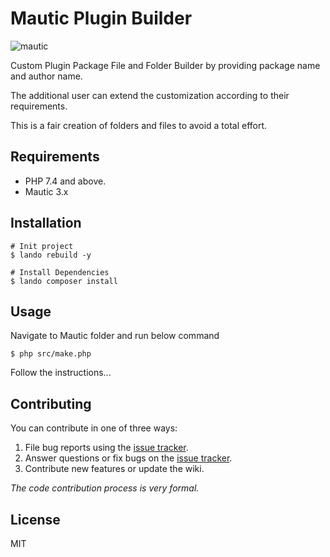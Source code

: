 # Mautic Plugin Builder 
![mautic](https://hacce.com/wp-content/uploads/2019/10/15-mautic-Mod-1.png)

Custom Plugin Package File and Folder Builder by providing package name and author name.

The additional user can extend the customization according to their requirements.

This is a fair creation of folders and files to avoid a total effort.

## Requirements
- PHP 7.4 and above.
- Mautic 3.x 

## Installation

```shell
# Init project
$ lando rebuild -y
```

```shell
# Install Dependencies
$ lando composer install
```

## Usage

Navigate to Mautic folder and run below command 

```shell 
$ php src/make.php
```

Follow the instructions...

## Contributing

You can contribute in one of three ways:

1. File bug reports using the [issue tracker](https://github.com/supermavster/mautic-plugin-builder/issues).
2. Answer questions or fix bugs on the [issue tracker](https://github.com/supermavster/mautic-plugin-builder/issues).
3. Contribute new features or update the wiki.

_The code contribution process is very formal._

## License

MIT
